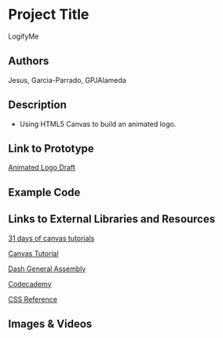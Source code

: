 # Project Title

  LogifyMe

## Authors

  Jesus, Garcia-Parrado, GPJAlameda

## Description

  - Using HTML5 Canvas to build an animated logo.

## Link to Prototype

[Animated Logo Draft](project_code/index_14.html "Animated Logo Draft")

## Example Code

## Links to External Libraries and Resources

[31 days of canvas tutorials](http://creativejs.com/2011/08/31-days-of-canvas-tutorials/ "31 days of canvas tutorials")

[Canvas Tutorial](https://developer.mozilla.org/en-US/docs/Web/Guide/HTML/Canvas_tutorial?redirectlocale=en-US&redirectslug=Canvas_tutorial "Canvas Tutorial")

[Dash General Assembly](https://dash.generalassemb.ly/ "Dash General Assembly")

[Codecademy](http://www.codecademy.com/ "Codecademy")

[CSS Reference](https://developer.mozilla.org/en-US/docs/Web/CSS "CSS Reference")


## Images & Videos

